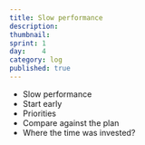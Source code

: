 ```yaml
---
title: Slow performance
description: 
thumbnail: 
sprint: 1
day:	4
category: log
published: true
---
```


- Slow performance
- Start early
- Priorities
- Compare against the plan
- Where the time was invested?
